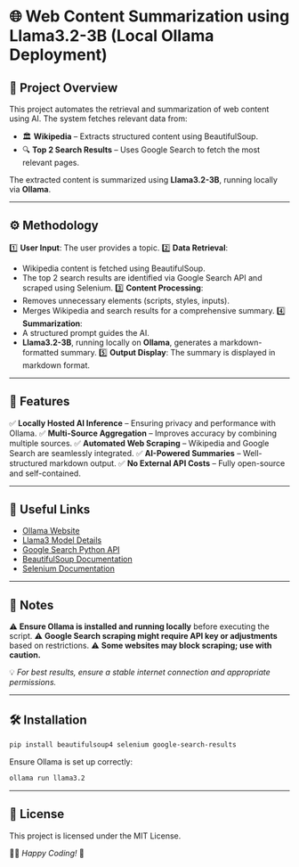 # 🌐 Web Content Summarization using Llama3.2-3B (Local Ollama Deployment)

## 📌 Project Overview
This project automates the retrieval and summarization of web content using AI. The system fetches relevant data from:

- 🏛 **Wikipedia** – Extracts structured content using BeautifulSoup.
- 🔍 **Top 2 Search Results** – Uses Google Search to fetch the most relevant pages.

The extracted content is summarized using **Llama3.2-3B**, running locally via **Ollama**.

---

## ⚙️ Methodology

1️⃣ **User Input**: The user provides a topic.
2️⃣ **Data Retrieval**:
   - Wikipedia content is fetched using BeautifulSoup.
   - The top 2 search results are identified via Google Search API and scraped using Selenium.
3️⃣ **Content Processing**:
   - Removes unnecessary elements (scripts, styles, inputs).
   - Merges Wikipedia and search results for a comprehensive summary.
4️⃣ **Summarization**:
   - A structured prompt guides the AI.
   - **Llama3.2-3B**, running locally on **Ollama**, generates a markdown-formatted summary.
5️⃣ **Output Display**: The summary is displayed in markdown format.

---

## 🚀 Features

✅ **Locally Hosted AI Inference** – Ensuring privacy and performance with Ollama.
✅ **Multi-Source Aggregation** – Improves accuracy by combining multiple sources.
✅ **Automated Web Scraping** – Wikipedia and Google Search are seamlessly integrated.
✅ **AI-Powered Summaries** – Well-structured markdown output.
✅ **No External API Costs** – Fully open-source and self-contained.

---

## 🔗 Useful Links

- [Ollama Website](https://ollama.ai/)
- [Llama3 Model Details](https://ollama.ai/library/llama3)
- [Google Search Python API](https://pypi.org/project/google-search-results/)
- [BeautifulSoup Documentation](https://www.crummy.com/software/BeautifulSoup/bs4/doc/)
- [Selenium Documentation](https://www.selenium.dev/documentation/)

---

## 📢 Notes

⚠️ **Ensure Ollama is installed and running locally** before executing the script.
⚠️ **Google Search scraping might require API key or adjustments** based on restrictions.
⚠️ **Some websites may block scraping; use with caution.**

💡 _For best results, ensure a stable internet connection and appropriate permissions._

---

## 🛠 Installation

```bash
pip install beautifulsoup4 selenium google-search-results
```

Ensure Ollama is set up correctly:

```bash
ollama run llama3.2
```

---

## 📜 License
This project is licensed under the MIT License.

👨‍💻 _Happy Coding!_ 🚀
